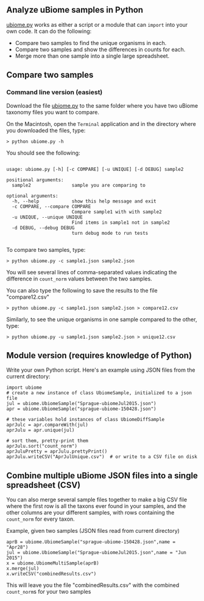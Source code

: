 ## Analyze uBiome samples in Python


[ubiome.py](../ubiome.py) works as either a script or a module that can `import` into your own code. It can do the following:

* Compare two samples to find the unique organisms in each.
* Compare two samples and show the differences in counts for each.
* Merge more than one sample into a single large spreadsheet.

## Compare two samples


### Command line version (easiest)

Download the file [ubiome.py](../ubiome.py) to the same folder where you have two uBiome taxonomy files you want to compare. 

On the Macintosh, open the ```Terminal``` application and in the directory where you downloaded the files, type:

```
> python ubiome.py -h
```
You should see the following:

```

usage: ubiome.py [-h] [-c COMPARE] [-u UNIQUE] [-d DEBUG] sample2

positional arguments:
  sample2               sample you are comparing to

optional arguments:
  -h, --help            show this help message and exit
  -c COMPARE, --compare COMPARE
                        Compare sample1 with with sample2
  -u UNIQUE, --unique UNIQUE
                        Find items in sample1 not in sample2
  -d DEBUG, --debug DEBUG
                        turn debug mode to run tests
                        
```

To compare two samples, type:

```
> python ubiome.py -c sample1.json sample2.json

```

You will see several lines of comma-separated values indicating the difference in `count_norm` values between the two samples.

You can also type the following to save the results to the file "compare12.csv"

```
> python ubiome.py -c sample1.json sample2.json > compare12.csv

```

Similarly, to see the unique organisms in one sample compared to the other, type:

```
> python ubiome.py -u sample1.json sample2.json > unique12.csv

```

## Module version (requires knowledge of Python)

Write your own Python script. Here's an example using JSON files from the current directory:

	import ubiome
	# create a new instance of class UbiomeSample, initialized to a json file
	jul = ubiome.UbiomeSample("Sprague-ubiomeJul2015.json")
	apr = ubiome.UbiomeSample("sprague-ubiome-150428.json")

	# these variables hold instances of class UbiomeDiffSample
	aprJulc = apr.compareWith(jul)
	aprJulu = apr.unique(jul)

	# sort them, pretty-print them
	aprJulu.sort("count_norm")
	aprJuluPretty = aprJulu.prettyPrint() 
	aprJulu.writeCSV("AprJulUnique.csv")  # or write to a CSV file on disk

## Combine multiple uBiome JSON files into a single spreadsheet (CSV)
You can also merge several sample files together to make a big CSV file where the first row is all the taxons ever found in your samples, and the other columns are your different samples, with rows containing the `count_norm` for every taxon.  

Example, given two samples (JSON files read from current directory)

	aprB = ubiome.UbiomeSample("sprague-ubiome-150428.json",name = "Apr28")
    jul = ubiome.UbiomeSample("Sprague-ubiomeJul2015.json",name = "Jun 2015")
    x = ubiome.UbiomeMultiSample(aprB)
    x.merge(jul)
    x.writeCSV("combinedResults.csv")
    
This will leave you the file "combinedResults.csv" with the combined `count_norm`s for your two samples






